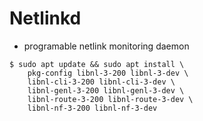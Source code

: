
# Netlinkd

- programable netlink monitoring daemon

```
$ sudo apt update && sudo apt install \
    pkg-config libnl-3-200 libnl-3-dev \
    libnl-cli-3-200 libnl-cli-3-dev \
    libnl-genl-3-200 libnl-genl-3-dev \
    libnl-route-3-200 libnl-route-3-dev \
    libnl-nf-3-200 libnl-nf-3-dev
```
